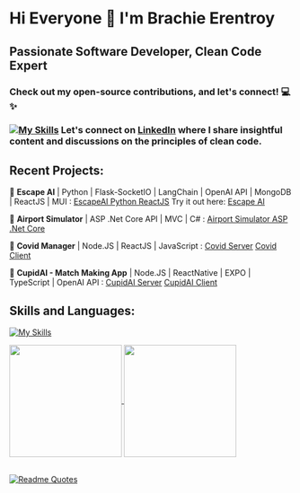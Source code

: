 # Hi Everyone 👋  I'm Brachie Erentroy
##  Passionate Software Developer, Clean Code Expert
### Check out my open-source contributions, and let's connect! 💻✨
###  [![My Skills](https://skillicons.dev/icons?i=linkedin)](https://skillicons.dev) Let's connect on [LinkedIn](https://linkedin.com/in/brachierentroy) where I share insightful content and discussions on the principles of clean code.

## Recent Projects:

  :rocket:		 **Escape AI** | Python | Flask-SocketIO | LangChain | OpenAI API | MongoDB | ReactJS | MUI : [EscapeAI Python ReactJS](https://github.com/brachaer/EscapeAI) 
Try it out here: [Escape AI](escape-ai.vercel.app)


  :rocket:		 **Airport Simulator** | ASP .Net Core API | MVC | C# : [Airport Simulator ASP .Net Core](https://github.com/brachaer/AirportSimulatorASP)


  :rocket:		**Covid Manager** | Node.JS | ReactJS | JavaScript : [Covid Server](https://github.com/brachaer/CovidServer)  [Covid Client](https://github.com/brachaer/CovidClient)


  :rocket:		**CupidAI - Match Making App** | Node.JS | ReactNative | EXPO | TypeScript | OpenAI API : [CupidAI Server](https://github.com/brachaer/CupidAI)  [CupidAI Client](https://github.com/brachaer/CupidAIClient)

## Skills and Languages:

[![My Skills](https://skillicons.dev/icons?i=cs,ts,py,js,html,css,materialui,nodejs,dotnet,express,react,vite,angular,mongodb,firebase,azure,ai,github,visualstudio,vscode&perline=6)](https://skillicons.dev)

<!--
**brachaer/brachaer** is a ✨ _special_ ✨ repository because its `README.md` (this file) appears on your GitHub profile.

Here are some ideas to get you started:

- 🔭 I’m currently working on ...
- 🌱 I’m currently learning ...
- 👯 I’m looking to collaborate on ...
- 🤔 I’m looking for help with ...
- 💬 Ask me about ...
- 📫 How to reach me: ...
- 😄 Pronouns: ...
- ⚡ Fun fact: ...
-->
<a href="https://github.com/anuraghazra/github-readme-stats">
  <img height=200 align="center" src="https://github-readme-stats.vercel.app/api?username=brachaer&theme=radical" />
</a>
<a href="https://github.com/anuraghazra/convoychat">
  <img height=200 align="center" src="https://github-readme-stats.vercel.app/api/top-langs?username=brachaer&layout=compact&langs_count=8&card_width=320&theme=radical" />
</a>

<br>
<br>

[![Readme Quotes](https://quotes-github-readme.vercel.app/api?type=horizontal&theme=radical)](https://github.com/piyushsuthar/github-readme-quotes)
